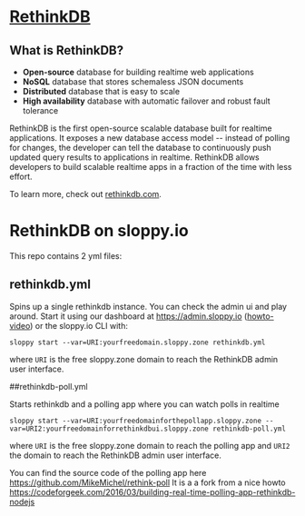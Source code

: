 [RethinkDB](https://www.rethinkdb.com)
======================================


What is RethinkDB?
------------------

* **Open-source** database for building realtime web applications
* **NoSQL** database that stores schemaless JSON documents
* **Distributed** database that is easy to scale
* **High availability** database with automatic failover and robust fault tolerance

RethinkDB is the first open-source scalable database built for realtime applications. It exposes a new database access model -- instead of polling for changes, the developer can tell the database to continuously push updated query results to applications in realtime. RethinkDB allows developers to build scalable realtime apps in a fraction of the time with less effort.

To learn more, check out [rethinkdb.com](https://rethinkdb.com).


# RethinkDB on sloppy.io

This repo contains 2 yml files:

## rethinkdb.yml

Spins up a single rethinkdb instance. You can check the admin ui and play around. Start it using our dashboard at https://admin.sloppy.io ([howto-video](https://vimeo.com/203276406)) or the sloppy.io CLI with:

`sloppy start --var=URI:yourfreedomain.sloppy.zone rethinkdb.yml`

where `URI` is the free sloppy.zone domain to reach the RethinkDB admin user interface.

##rethinkdb-poll.yml

Starts rethinkdb and a polling app where you can watch polls in realtime

`sloppy start --var=URI:yourfreedomainforthepollapp.sloppy.zone --var=URI2:yourfreedomainforrethinkdbui.sloppy.zone rethinkdb-poll.yml`

where `URI` is the free sloppy.zone domain to reach the polling app and `URI2` the domain to reach the RethinkDB admin user interface. 

You can find the source code of the polling app here https://github.com/MikeMichel/rethink-poll It is a a fork from a nice howto https://codeforgeek.com/2016/03/building-real-time-polling-app-rethinkdb-nodejs